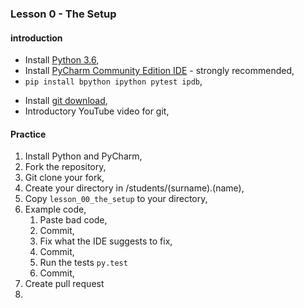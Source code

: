 ### Lesson 0 - The Setup
#### introduction
- Install [Python 3.6](https://www.python.org/downloads/release/python-364/),
- Install [PyCharm Community Edition IDE](https://www.jetbrains.com/pycharm/download/) - strongly recommended,
- `pip install bpython ipython pytest ipdb`,
<!--  How does pip work on Windows? -->
- Install [git download](https://git-scm.com/downloads),
- Introductory YouTube video for git,

#### Practice
1. Install Python and PyCharm,
1. Fork the repository,
1. Git clone your fork,
1. Create your directory in  /students/(surname).(name),
1. Copy `lesson_00_the_setup` to your directory,
1. Example code,
    1. Paste bad code,
    1. Commit,
    1. Fix what the IDE suggests to fix,
    1. Commit,
    1. Run the tests `py.test`
    1. Commit,
1. Create pull request
1.
